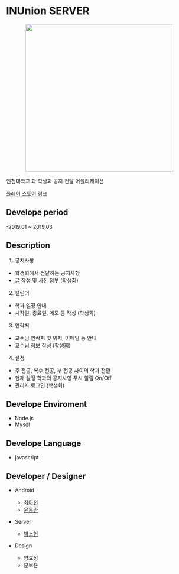 # INUnion SERVER

<center><img src="image/icon.png" width="400" height="400"></center>

인천대학교 과 학생회 공지 전달 어플리케이션

[플레이 스토어 링크](https://play.google.com/store/apps/details?id=com.sauce.inunion)
## Develope period
-2019.01 ~ 2019.03
## Description
1) 공지사항
- 학생회에서 전달하는 공지사항
- 글 작성 및 사진 첨부 (학생회)
2) 캘린더
- 학과 일정 안내
- 시작일, 종료일, 메모 등 작성 (학생회)
3) 연락처
- 교수님 연락처 및 위치, 이메일 등 안내
- 교수님 정보 작성 (학생회)
4) 설정
- 주 전공, 복수 전공, 부 전공 사이의 학과 전환
- 현재 설정 학과의 공지사항 푸시 알림 On/Off
- 관리자 로그인 (학생회)

## Develope Enviroment 
- Node.js
- Mysql
## Develope Language
- javascript

## Developer / Designer
- Android
    
    - [최아현](https://github.com/ChoiAhHyun)
    - [윤동관](https://github.com/YoonDongGwan)
- Server

    - [박소현](https://github.com/sohyeonpark0901)
- Design

    - 양효정
    - 문보은
